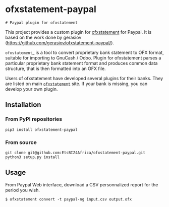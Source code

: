 # ofxstatement-paypal

~~~~~~~~~~~~~~~~~~~~~~~~~~~~~~
# Paypal plugin for ofxstatement 
~~~~~~~~~~~~~~~~~~~~~~~~~~~~~~

This project provides a custom plugin for [ofxstatement](https://github.com/kedder/ofxstatement) for Paypal. It is based
on the work done by gerasiov (https://github.com/gerasiov/ofxstatement-paypal/).

`ofxstatement`_ is a tool to convert proprietary bank statement to OFX format, suitable for importing to GnuCash / Odoo. Plugin for ofxstatement parses a particular proprietary bank statement format and produces common data structure, that is then formatted into an OFX file.

Users of ofxstatement have developed several plugins for their banks. They are listed on main [`ofxstatement`](https://github.com/kedder/ofxstatement) site. If your bank is missing, you can develop
your own plugin.

## Installation

### From PyPI repositories
```
pip3 install ofxstatement-paypal
```

### From source
```
git clone git@github.com:EtsBIZ4Africa/ofxstatement-paypal.git 
python3 setup.py install
```

## Usage
From Paypal Web interface, download a CSV personnalized report for the period you wish.

```
$ ofxstatement convert -t paypal-ng input.csv output.ofx
```
